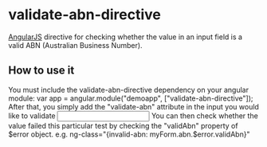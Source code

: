 # validate-abn-directive

[AngularJS](http://angularjs.org/) directive for checking whether the value in an input field is a valid ABN
(Australian Business Number).

## How to use it

You must include the validate-abn-directive dependency on your angular module:
    var app = angular.module("demoapp", ["validate-abn-directive"]);
After that, you simply add the "validate-abn" attribute in the input you would like to validate
    <input name="abn" ng-model="abn" validate-abn>
You can then check whether the value failed this particular test by checking the "validAbn" property of $error object.
 e.g.
    ng-class="{invalid-abn: myForm.abn.$error.validAbn}"